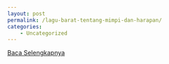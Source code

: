 ```yaml
---
layout: post
permalink: /lagu-barat-tentang-mimpi-dan-harapan/
categories:
    - Uncategorized
---
```


[Baca Selengkapnya](/07)